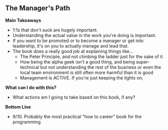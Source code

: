 ## The Manager's Path

**Main Takeaways**
- 1:1s that don't suck are hugely important. 
- Understanding the actual value in the work you're doing is important.
- If you want to be promoted or to become a manager or get into leadership, it's on you to actually manage and lead that.
- The book does a really good job at explaining things like...
	- The Peter Principle, and not climbing the ladder just for the sake of it
	- How being the alpha geek isn't a good thing, and being super-technical but not understanding the rest of the business or even the local team environment is still often more harmful than it is good
	- Management is ACTIVE. If you're just keeping the lights on,

**What can I do with this?**
- What actions am I going to take based on this book, if any?

**Bottom Line**
- 9/10. Probably the most practical "how to career" book for the programming
<!--stackedit_data:
eyJoaXN0b3J5IjpbLTEwMTIwNzQwMjYsLTE0ODU3NjE4NTJdfQ
==
-->
